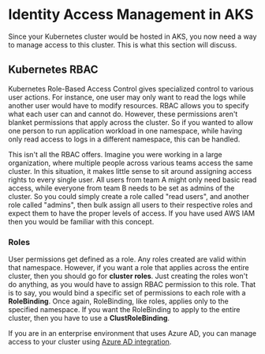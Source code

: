 # Identity Access Management in AKS

Since your Kubernetes cluster would be hosted in AKS, you now need a way to manage access to this cluster. This is what this section will discuss.

## Kubernetes RBAC

Kubernetes Role-Based Access Control gives specialized control to various user actions. For instance, one user may only want to read the logs while another user would have to modify resources. RBAC allows you to specify what each user can and cannot do. However, these permissions aren't blanket permissions that apply across the cluster. So if you wanted to allow one person to run application workload in one namespace, while having only read access to logs in a different namespace, this can be handled.

This isn't all the RBAC offers. Imagine you were working in a large organization, where multiple people across various teams access the same cluster. In this situation, it makes little sense to sit around assigning access rights to every single user. All users from team A might only need basic read access, while everyone from team B needs to be set as admins of the cluster. So you could simply create a role called "read users", and another role called "admins", then bulk assign all users to their respective roles and expect them to have the proper levels of access. If you have used AWS IAM then you would be familiar with this concept.

### Roles

User permissions get defined as a role. Any roles created are valid within that namespace. However, if you want a role that applies across the entire cluster, then you should go for **cluster roles**. Just creating the roles won't do anything, as you would have to assign RBAC permission to this role. That is to say, you would bind a specific set of permissions to each role with a **RoleBinding**. Once again, RoleBinding, like roles, applies only to the specified namespace. If you want the RoleBinding to apply to the entire cluster, then you have to use a **ClustRoleBinding**.

If you are in an enterprise environment that uses Azure AD, you can manage access to your cluster using [Azure AD integration](https://docs.microsoft.com/en-us/azure/aks/concepts-identity#azure-ad-integration).
